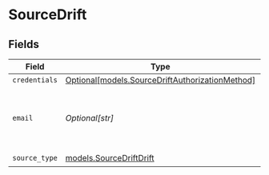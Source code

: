 # SourceDrift


## Fields

| Field                                                                                          | Type                                                                                           | Required                                                                                       | Description                                                                                    |
| ---------------------------------------------------------------------------------------------- | ---------------------------------------------------------------------------------------------- | ---------------------------------------------------------------------------------------------- | ---------------------------------------------------------------------------------------------- |
| `credentials`                                                                                  | [Optional[models.SourceDriftAuthorizationMethod]](../models/sourcedriftauthorizationmethod.md) | :heavy_minus_sign:                                                                             | N/A                                                                                            |
| `email`                                                                                        | *Optional[str]*                                                                                | :heavy_minus_sign:                                                                             | Email used as parameter for contacts stream                                                    |
| `source_type`                                                                                  | [models.SourceDriftDrift](../models/sourcedriftdrift.md)                                       | :heavy_check_mark:                                                                             | N/A                                                                                            |
